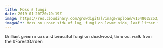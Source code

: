 ```yaml
---
title: Moss & fungi
date: 2019-01-20T20:49:19Z
image: https://res.cloudinary.com/growdigital/image/upload/v1548015253/mossfungi-1943BF3D.jpg
imageAlt: Moss on upper side of log, fungi on lower side, leaf litter in background
---
```


Brilliant green moss and beautiful fungi on deadwood, time out walk from the #ForestGarden
